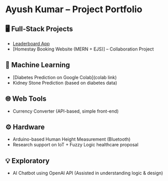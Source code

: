# Ayush Kumar – Project Portfolio

## 🖥️ Full-Stack Projects
- [Leaderboard App](github.com/yourrepo)
- [Homestay Booking Website (MERN + EJS)] – Collaboration Project

## 🔬 Machine Learning
- [Diabetes Prediction on Google Colab](colab link)
- Kidney Stone Prediction (based on diabetes data)

## 🌐 Web Tools
- Currency Converter (API-based, simple front-end)

## ⚙️ Hardware
- Arduino-based Human Height Measurement (Bluetooth)
- Research support on IoT + Fuzzy Logic healthcare proposal

## 💡 Exploratory
- AI Chatbot using OpenAI API (Assisted in understanding logic & design)

